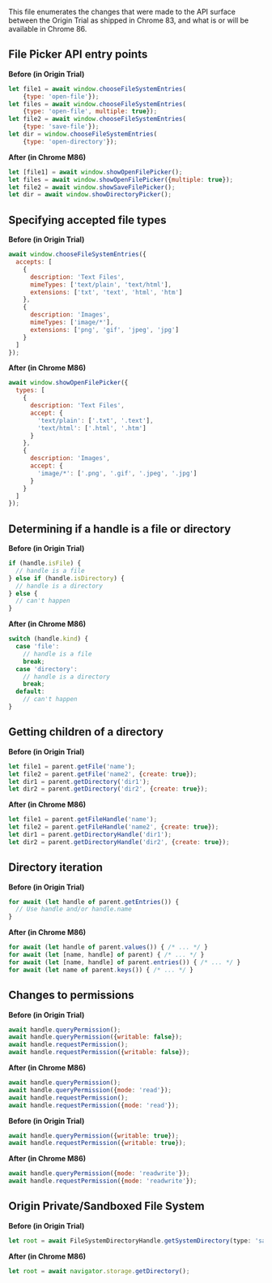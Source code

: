 This file enumerates the changes that were made to the API surface between the Origin Trial as shipped in Chrome 83,
and what is or will be available in Chrome 86.

## File Picker API entry points

**Before (in Origin Trial)**
```javascript
let file1 = await window.chooseFileSystemEntries(
    {type: 'open-file'});
let files = await window.chooseFileSystemEntries(
    {type: 'open-file', multiple: true});
let file2 = await window.chooseFileSystemEntries(
    {type: 'save-file'});
let dir = window.chooseFileSystemEntries(
    {type: 'open-directory'});
```

**After (in Chrome M86)**
```javascript
let [file1] = await window.showOpenFilePicker();
let files = await window.showOpenFilePicker({multiple: true});
let file2 = await window.showSaveFilePicker();
let dir = await window.showDirectoryPicker();
```

## Specifying accepted file types

**Before (in Origin Trial)**
```javascript
await window.chooseFileSystemEntries({
  accepts: [
    {
      description: 'Text Files',
      mimeTypes: ['text/plain', 'text/html'],
      extensions: ['txt', 'text', 'html', 'htm']
    },
    {
      description: 'Images',
      mimeTypes: ['image/*'],
      extensions: ['png', 'gif', 'jpeg', 'jpg']
    }
  ]
});
```

**After (in Chrome M86)**
```javascript
await window.showOpenFilePicker({
  types: [
    {
      description: 'Text Files',
      accept: {
        'text/plain': ['.txt', '.text'],
        'text/html': ['.html', '.htm']
      }
    },
    {
      description: 'Images',
      accept: {
        'image/*': ['.png', '.gif', '.jpeg', '.jpg']
      }
    }
  ]
});
```

## Determining if a handle is a file or directory

**Before (in Origin Trial)**
```javascript
if (handle.isFile) {
  // handle is a file
} else if (handle.isDirectory) {
  // handle is a directory
} else {
  // can't happen
}
```

**After (in Chrome M86)**
```javascript
switch (handle.kind) {
  case 'file':
    // handle is a file
    break;
  case 'directory':
    // handle is a directory
    break;
  default:
    // can't happen
}
```

## Getting children of a directory

**Before (in Origin Trial)**
```javascript
let file1 = parent.getFile('name');
let file2 = parent.getFile('name2', {create: true});
let dir1 = parent.getDirectory('dir1');
let dir2 = parent.getDirectory('dir2', {create: true});
```

**After (in Chrome M86)**
```javascript
let file1 = parent.getFileHandle('name');
let file2 = parent.getFileHandle('name2', {create: true});
let dir1 = parent.getDirectoryHandle('dir1');
let dir2 = parent.getDirectoryHandle('dir2', {create: true});
```

## Directory iteration

**Before (in Origin Trial)**
```javascript
for await (let handle of parent.getEntries()) {
  // Use handle and/or handle.name
}
```

**After (in Chrome M86)**
```javascript
for await (let handle of parent.values()) { /* ... */ }
for await (let [name, handle] of parent) { /* ... */ }
for await (let [name, handle] of parent.entries()) { /* ... */ }
for await (let name of parent.keys()) { /* ... */ }
```

## Changes to permissions

**Before (in Origin Trial)**
```javascript
await handle.queryPermission();
await handle.queryPermission({writable: false});
await handle.requestPermission();
await handle.requestPermission({writable: false});
```

**After (in Chrome M86)**
```javascript
await handle.queryPermission();
await handle.queryPermission({mode: 'read'});
await handle.requestPermission();
await handle.requestPermission({mode: 'read'});
```

**Before (in Origin Trial)**
```javascript
await handle.queryPermission({writable: true});
await handle.requestPermission({writable: true});
```

**After (in Chrome M86)**
```javascript
await handle.queryPermission({mode: 'readwrite'});
await handle.requestPermission({mode: 'readwrite'});
```

## Origin Private/Sandboxed File System

**Before (in Origin Trial)**
```javascript
let root = await FileSystemDirectoryHandle.getSystemDirectory(type: 'sandbox');
```

**After (in Chrome M86)**
```javascript
let root = await navigator.storage.getDirectory();
```
